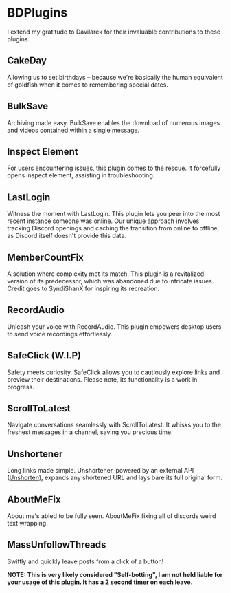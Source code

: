 # BDPlugins

I extend my gratitude to Davilarek for their invaluable contributions to these plugins.

## CakeDay

Allowing us to set birthdays – because we're basically the human equivalent of goldfish when it comes to remembering special dates.

## BulkSave

Archiving made easy. BulkSave enables the download of numerous images and videos contained within a single message.

## Inspect Element

For users encountering issues, this plugin comes to the rescue. It forcefully opens inspect element, assisting in troubleshooting.

## LastLogin

Witness the moment with LastLogin. This plugin lets you peer into the most recent instance someone was online. Our unique approach involves tracking Discord openings and caching the transition from online to offline, as Discord itself doesn't provide this data.

## MemberCountFix

A solution where complexity met its match. This plugin is a revitalized version of its predecessor, which was abandoned due to intricate issues. Credit goes to SyndiShanX for inspiring its recreation.

## RecordAudio

Unleash your voice with RecordAudio. This plugin empowers desktop users to send voice recordings effortlessly.

## SafeClick (W.I.P)

Safety meets curiosity. SafeClick allows you to cautiously explore links and preview their destinations. Please note, its functionality is a work in progress.

## ScrollToLatest

Navigate conversations seamlessly with ScrollToLatest. It whisks you to the freshest messages in a channel, saving you precious time.

## Unshortener

Long links made simple. Unshortener, powered by an external API ([Unshorten](https://unshorten.me)), expands any shortened URL and lays bare its full original form.

## AboutMeFix

About me's abled to be fully seen. AboutMeFix fixing all of discords weird text wrapping.

## MassUnfollowThreads

Swiftly and quickly leave posts from a click of a button!

**NOTE: This is very likely considered "Self-botting", I am not held liable for your usage of this plugin. It has a 2 second timer on each leave.**
